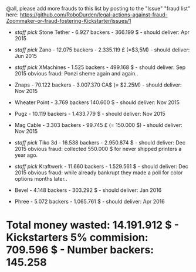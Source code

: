 @all, please add more frauds to this list by posting to the "Issue" "fraud list" here: https://github.com/RoboDurden/legal-actions-against-fraud-Zoommaker-or-fraud-fostering-Kickstarter/issues/1


* *staff pick* Stone Tether - 6.927 backers - 366.199 $ - should deliver: Apr 2015

* *staff pick* Zano - 12.075 backers - 2.335.119 £ (=$3,5M) - should deliver: Jun 2015

* *staff pick* XMachines - 1.525 backers - 499.168 $ - should deliver: Sep 2015 obvious fraud: Ponzi sheme again and again..

* Znaps - 70.122 backers - 3.007.370 CA$ (= $2.25M) - should deliver: Nov 2015

* Wheater Point - 3.769 backers 140.600 $ - should deliver: Nov 2015

* Pugz - 10.119 backers - 1.433.779 $ - should deliver: Nov 2015

* Mag Cable - 3.303 backers - 99.745 £ (= 150.000 $) - should deliver: Nov 2015

* *staff pick* Tiko 3d - 16.538 backers - 2.950.874 $ - should deliver: Dec 2015 obvious fraud: collected 550.000 $ for never shipped printers a year ago.

* *staff pick* Kraftwerk - 11.660 backers - 1.529.561 $ - should deliver: Dec 2015 obvious fraud: while already bankrupt they made a poll for color options months later..

* Bevel - 4.148 backers - 303.292 $ - should deliver: Jan 2016

* Phree - 5.072 backers - 1.065.761 $ - should deliver: Apr 2016

# Total money wasted: 14.191.912 $ - Kickstarters 5% commision: 709.596 $ - Number backers: 145.258 
